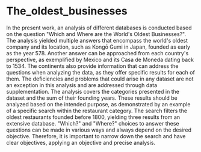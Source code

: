 # The_oldest_businesses

In the present work, an analysis of different databases is conducted based on the question "Which and Where are the World's Oldest Businesses?". The analysis yielded multiple answers that encompass the world's oldest company and its location, such as Kongō Gumi in Japan, founded as early as the year 578. Another answer can be approached from each country's perspective, as exemplified by Mexico and its Casa de Moneda dating back to 1534. The continents also provide information that can address the questions when analyzing the data, as they offer specific results for each of them.
The deficiencies and problems that could arise in any dataset are not an exception in this analysis and are addressed through data supplementation. The analysis covers the categories presented in the dataset and the sum of their founding years. These results should be analyzed based on the intended purpose, as demonstrated by an example of a specific search within the restaurant category. The search filters the oldest restaurants founded before 1800, yielding three results from an extensive database.
"Which?" and "Where?" choices to answer these questions can be made in various ways and always depend on the desired objective. Therefore, it is important to narrow down the search and have clear objectives, applying an objective and precise analysis.
